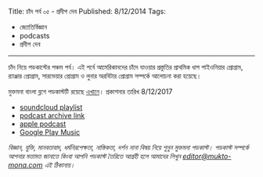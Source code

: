 Title: চাঁদ পর্ব ০৫ - প্রদীপ দেব
Published: 8/12/2014
Tags:
  - জ্যোতির্বিজ্ঞান
  - podcasts
  - প্রদীপ দেব
---
চাঁদ নিয়ে পডকাস্টের পঞ্চম পর্ব। এই পর্বে আমেরিকানদের চাঁদে যাওয়ার প্রস্তুতির প্রাথমিক ধাপ পাইওনিয়ার প্রোগ্রাম, র‍্যাঞ্জার প্রোগ্রাম, সারভেয়ার প্রোগ্রাম ও লুনার অরবিটার প্রোগ্রাম সম্পর্কে আলোচনা করা হয়েছে।

মুক্তমনা বাংলা ব্লগে পডকাস্টটি রয়েছে [এখানে](https://drive.google.com/open?id=10vPk5Vzr0BTmFucRqU5DfyzB08rTbeZC)। প্রকাশনার তারিখ 8/12/2017

- [soundcloud playlist](https://soundcloud.com/mukto-mona)
- [podcast archive link](http://web.archive.org/web/20191023151006/http://podcast.mukto-mona.com)
- [apple podcast](https://podcasts.apple.com/us/podcast/id1212085883)
- [Google Play Music](https://play.google.com/music/listen#/ps/Izc4javhi5igs66olhdfex42cxa)

_বিজ্ঞান, যুক্তি, মানবতাবাদ, ধর্মনিরপেক্ষতা, নাস্তিকতা, দর্শন নানা বিষয় নিয়ে শুনুন মুক্তমনা পডকাস্ট। পডকাস্ট সম্পর্কে আপনার মতামত জানাতে কিংবা আপনি পডকাস্ট তৈরিতে আগ্রহী হলে আমাদের লিখুন editor@mukto-mona.com এই ঠিকানায়।_
